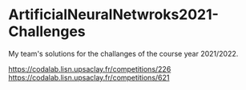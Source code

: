 # ArtificialNeuralNetwroks2021-Challenges
My team's solutions for the challanges of the course year 2021/2022.

https://codalab.lisn.upsaclay.fr/competitions/226
https://codalab.lisn.upsaclay.fr/competitions/621
